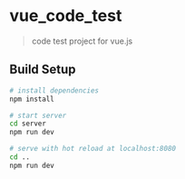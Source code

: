 # vue_code_test

> code test project for vue.js

## Build Setup

``` bash
# install dependencies
npm install

# start server
cd server
npm run dev

# serve with hot reload at localhost:8080
cd ..
npm run dev

```
